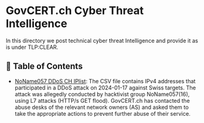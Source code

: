 # GovCERT.ch Cyber Threat Intelligence
In this directory we post technical cyber threat Intelligence and provide it as is under TLP:CLEAR.

##  📗 Table of Contents
- [NoName057 DDoS CH IPlist](20240117_NoName057-DDoS-CH.csv): The CSV file contains IPv4 addresses that participated in a DDoS attack on 2024-01-17 against Swiss targets. The attack was allegedly conducted by hacktivist group NoName057(16), using L7 attacks (HTTP/s GET flood). GovCERT.ch has contacted the abuse desks of the relevant network owners (AS) and asked them to take the appropriate actions to prevent further abuse of their service.
